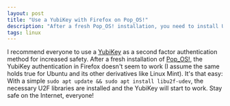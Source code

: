```yaml
---
layout: post
title: "Use a YubiKey with Firefox on Pop_OS!"
description: "After a fresh Pop_OS! installation, you need to install U2F libraries to use a YubiKey with Firefox."
tags: linux
---
```


I recommend everyone to use a [YubiKey](https://www.yubico.com/products) as a second factor authentication method for
increased safety. After a fresh installation of [Pop_OS!](https://pop.system76.com), the YubiKey authentication in
Firefox doesn't seem to work (I assume the same holds true for Ubuntu and its other derivatives like Linux Mint).
It's that easy: With a simple `sudo apt update && sudo apt install libu2f-udev`, the necessary U2F libraries are
installed and the YubiKey will start to work. Stay safe on the Internet, everyone!
